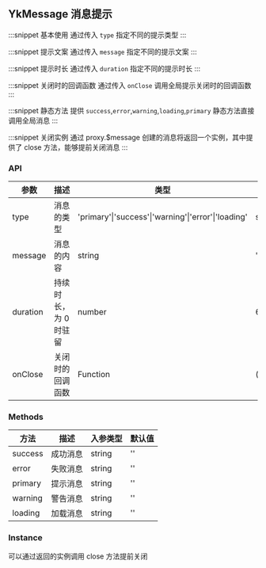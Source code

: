 ## YkMessage 消息提示

:::snippet
基本使用
通过传入 `type` 指定不同的提示类型
<MessagePrimary/>
:::

:::snippet
提示文案
通过传入 `message` 指定不同的提示文案
<MessageAlter/>
:::

:::snippet
提示时长
通过传入 `duration` 指定不同的提示时长
<MessageDuration/>
:::

:::snippet
关闭时的回调函数
通过传入 `onClose` 调用全局提示关闭时的回调函数
<MessageOnclose/>
:::

:::snippet
静态方法
提供 `success`,`error`,`warning`,`loading`,`primary` 静态方法直接调用全局消息
<MessageMethods/>
:::

:::snippet
关闭实例
通过 proxy.$message 创建的消息将返回一个实例，其中提供了 close 方法，能够提前关闭消息
<MessageClose/>
:::

### API

| 参数     | 描述                  | 类型                                                | 默认值  |
| -------- | --------------------- | --------------------------------------------------- | ------- |
| type     | 消息的类型            | 'primary'\|'success'\|'warning'\|'error'\|'loading' | success |
| message  | 消息的内容            | string                                              | ''      |
| duration | 持续时长，为 0 时驻留 | number                                              | 600     |
| onClose  | 关闭时的回调函数      | Function                                            | ()=>{}  |

### Methods

| 方法    | 描述     | 入参类型 | 默认值 |
| ------- | -------- | -------- | ------ |
| success | 成功消息 | string   | ''     |
| error   | 失败消息 | string   | ''     |
| primary | 提示消息 | string   | ''     |
| warning | 警告消息 | string   | ''     |
| loading | 加载消息 | string   | ''     |

### Instance

可以通过返回的实例调用 close 方法提前关闭

